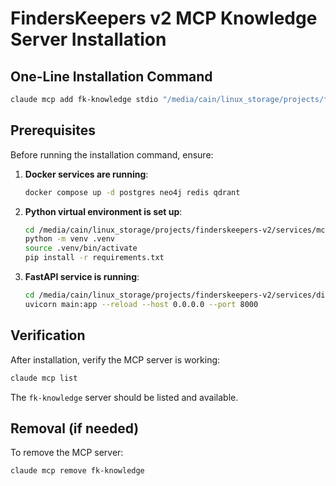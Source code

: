 # FindersKeepers v2 MCP Knowledge Server Installation

## One-Line Installation Command

```bash
claude mcp add fk-knowledge stdio "/media/cain/linux_storage/projects/finderskeepers-v2/services/mcp-knowledge-server/.venv/bin/python" "/media/cain/linux_storage/projects/finderskeepers-v2/services/mcp-knowledge-server/src/knowledge_server.py" --env PYTHONPATH="/media/cain/linux_storage/projects/finderskeepers-v2/services/mcp-knowledge-server/src" --env POSTGRES_URL="postgresql://finderskeepers:fk2025secure@localhost:5432/finderskeepers_v2" --env NEO4J_URL="bolt://localhost:7687" --env NEO4J_USER="neo4j" --env NEO4J_PASSWORD="fk2025neo4j" --env REDIS_URL="redis://localhost:6379" --env QDRANT_URL="http://localhost:6333" --env FASTAPI_URL="http://localhost:8000" --env N8N_WEBHOOK_URL="http://localhost:5678"
```

## Prerequisites

Before running the installation command, ensure:

1. **Docker services are running**:
   ```bash
   docker compose up -d postgres neo4j redis qdrant
   ```

2. **Python virtual environment is set up**:
   ```bash
   cd /media/cain/linux_storage/projects/finderskeepers-v2/services/mcp-knowledge-server
   python -m venv .venv
   source .venv/bin/activate
   pip install -r requirements.txt
   ```

3. **FastAPI service is running**:
   ```bash
   cd /media/cain/linux_storage/projects/finderskeepers-v2/services/diary-api
   uvicorn main:app --reload --host 0.0.0.0 --port 8000
   ```

## Verification

After installation, verify the MCP server is working:

```bash
claude mcp list
```

The `fk-knowledge` server should be listed and available.

## Removal (if needed)

To remove the MCP server:

```bash
claude mcp remove fk-knowledge
```